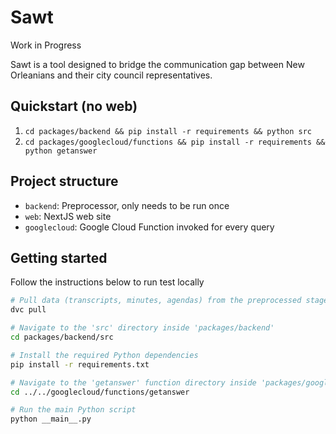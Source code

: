 # Sawt

Work in Progress

Sawt is a tool designed to bridge the communication gap between New Orleanians and their city council representatives. 

## Quickstart (no web)
1. `cd packages/backend && pip install -r requirements && python src`
2. `cd packages/googlecloud/functions && pip install -r requirements && python getanswer`

## Project structure
- `backend`: Preprocessor, only needs to be run once
- `web`: NextJS web site
- `googlecloud`: Google Cloud Function invoked for every query

## Getting started 
Follow the instructions below to run test locally 
```bash
# Pull data (transcripts, minutes, agendas) from the preprocessed stage using DVC
dvc pull

# Navigate to the 'src' directory inside 'packages/backend'
cd packages/backend/src

# Install the required Python dependencies
pip install -r requirements.txt

# Navigate to the 'getanswer' function directory inside 'packages/googlecloud/functions'
cd ../../googlecloud/functions/getanswer 

# Run the main Python script
python __main__.py
```
